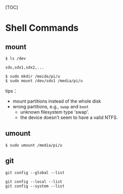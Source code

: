 [TOC]

# Shell Commands

## mount

```shell
$ ls /dev

sdx,sdx1,sdx2,...

$ sudo mkdir /meida/pi/u
$ sudo mount /dev/sdx1 /media/pi/u

```

tips：

- mount partitions instead of the whole disk
- wrong partitions, e.g., `swap` and `boot`
  - unknown filesystem type 'swap'.
  - the device doesn't seem to have a valid NTFS.

## umount

```shell
$ sudo umount /media/pi/u
```





## git

```shell
git config --global --list

git config --local --list
git config --system --list

```





